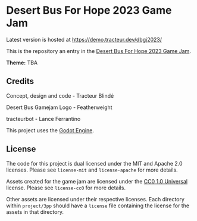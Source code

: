 # Desert Bus For Hope 2023 Game Jam

Latest version is hosted at https://demo.tracteur.dev/dbgj2023/

This is the repository an entry in the [Desert Bus For Hope 2023 Game Jam](https://itch.io/jam/2023).

**Theme:** TBA

## Credits
Concept, design and code - Tracteur Blindé

Desert Bus Gamejam Logo - Featherweight

tracteurbot - Lance Ferrantino

This project uses the [Godot Engine](https://godotengine.org/).

## License

The code for this project is dual licensed under the MIT and Apache 2.0 licenses. Please see `license-mit` and `license-apache` for more details.

Assets created for the game jam are licensed under the [CC0 1.0 Universal](https://creativecommons.org/publicdomain/zero/1.0/) license. Please see `license-cc0` for more details.

Other assets are licensed under their respective licenses. Each directory within `project/3pp` should have a `license` file containing the license for the assets in that directory.
